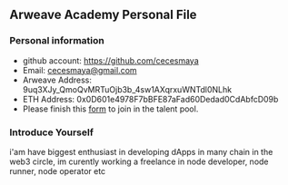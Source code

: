 ## Arweave Academy Personal File

### Personal information

- github account: https://github.com/cecesmaya
- Email: cecesmaya@gmail.com
- Arweave Address: 9uq3XJy_QmoQvMRTuOjb3b_4sw1AXqrxuWNTdl0NLhk
- ETH Address: 0x0D601e4978F7bBFE87aFad60Dedad0CdAbfcD09b
- Please finish this [form](https://docs.google.com/forms/d/e/1FAIpQLSfWA5fIIcBgmRppm3jNz5vmf9Mai_QMVil-2pO4r7YKn_Zhtw/viewform?usp=sf_link) to join in the talent pool.

### Introduce Yourself
 i'am have biggest enthusiast in developing dApps in many chain in the web3 circle, im curently working a freelance in node developer, node runner, node operator etc
